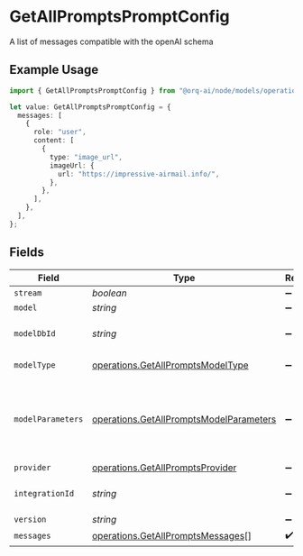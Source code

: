 # GetAllPromptsPromptConfig

A list of messages compatible with the openAI schema

## Example Usage

```typescript
import { GetAllPromptsPromptConfig } from "@orq-ai/node/models/operations";

let value: GetAllPromptsPromptConfig = {
  messages: [
    {
      role: "user",
      content: [
        {
          type: "image_url",
          imageUrl: {
            url: "https://impressive-airmail.info/",
          },
        },
      ],
    },
  ],
};
```

## Fields

| Field                                                                                              | Type                                                                                               | Required                                                                                           | Description                                                                                        |
| -------------------------------------------------------------------------------------------------- | -------------------------------------------------------------------------------------------------- | -------------------------------------------------------------------------------------------------- | -------------------------------------------------------------------------------------------------- |
| `stream`                                                                                           | *boolean*                                                                                          | :heavy_minus_sign:                                                                                 | N/A                                                                                                |
| `model`                                                                                            | *string*                                                                                           | :heavy_minus_sign:                                                                                 | N/A                                                                                                |
| `modelDbId`                                                                                        | *string*                                                                                           | :heavy_minus_sign:                                                                                 | The id of the resource                                                                             |
| `modelType`                                                                                        | [operations.GetAllPromptsModelType](../../models/operations/getallpromptsmodeltype.md)             | :heavy_minus_sign:                                                                                 | The type of the model                                                                              |
| `modelParameters`                                                                                  | [operations.GetAllPromptsModelParameters](../../models/operations/getallpromptsmodelparameters.md) | :heavy_minus_sign:                                                                                 | Model Parameters: Not all parameters apply to every model                                          |
| `provider`                                                                                         | [operations.GetAllPromptsProvider](../../models/operations/getallpromptsprovider.md)               | :heavy_minus_sign:                                                                                 | N/A                                                                                                |
| `integrationId`                                                                                    | *string*                                                                                           | :heavy_minus_sign:                                                                                 | The id of the resource                                                                             |
| `version`                                                                                          | *string*                                                                                           | :heavy_minus_sign:                                                                                 | N/A                                                                                                |
| `messages`                                                                                         | [operations.GetAllPromptsMessages](../../models/operations/getallpromptsmessages.md)[]             | :heavy_check_mark:                                                                                 | N/A                                                                                                |